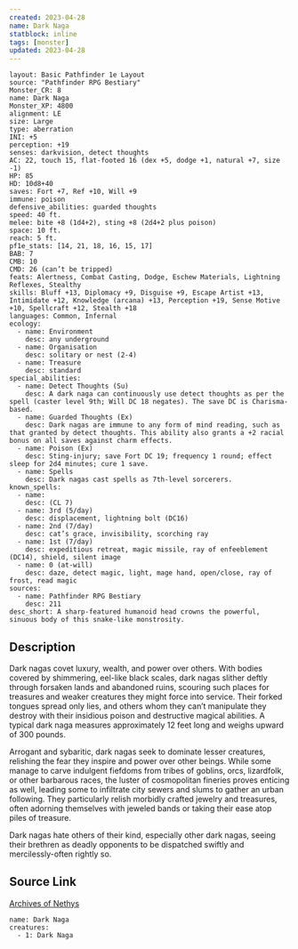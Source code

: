 ```yaml
---
created: 2023-04-28
name: Dark Naga
statblock: inline
tags: [monster]
updated: 2023-04-28
---
```

```statblock
layout: Basic Pathfinder 1e Layout
source: "Pathfinder RPG Bestiary"
Monster_CR: 8
name: Dark Naga
Monster_XP: 4800
alignment: LE
size: Large
type: aberration
INI: +5
perception: +19
senses: darkvision, detect thoughts
AC: 22, touch 15, flat-footed 16 (dex +5, dodge +1, natural +7, size -1)
HP: 85
HD: 10d8+40
saves: Fort +7, Ref +10, Will +9
immune: poison
defensive_abilities: guarded thoughts
speed: 40 ft.
melee: bite +8 (1d4+2), sting +8 (2d4+2 plus poison)
space: 10 ft.
reach: 5 ft.
pf1e_stats: [14, 21, 18, 16, 15, 17]
BAB: 7
CMB: 10
CMD: 26 (can’t be tripped)
feats: Alertness, Combat Casting, Dodge, Eschew Materials, Lightning Reflexes, Stealthy
skills: Bluff +13, Diplomacy +9, Disguise +9, Escape Artist +13, Intimidate +12, Knowledge (arcana) +13, Perception +19, Sense Motive +10, Spellcraft +12, Stealth +18
languages: Common, Infernal
ecology:
  - name: Environment
    desc: any underground
  - name: Organisation
    desc: solitary or nest (2-4)
  - name: Treasure
    desc: standard
special_abilities:
  - name: Detect Thoughts (Su)
    desc: A dark naga can continuously use detect thoughts as per the spell (caster level 9th; Will DC 18 negates). The save DC is Charisma-based.
  - name: Guarded Thoughts (Ex)
    desc: Dark nagas are immune to any form of mind reading, such as that granted by detect thoughts. This ability also grants a +2 racial bonus on all saves against charm effects.
  - name: Poison (Ex)
    desc: Sting-injury; save Fort DC 19; frequency 1 round; effect sleep for 2d4 minutes; cure 1 save.
  - name: Spells
    desc: Dark nagas cast spells as 7th-level sorcerers.
known_spells:
  - name:
    desc: (CL 7)
  - name: 3rd (5/day)
    desc: displacement, lightning bolt (DC16)
  - name: 2nd (7/day)
    desc: cat’s grace, invisibility, scorching ray
  - name: 1st (7/day)
    desc: expeditious retreat, magic missile, ray of enfeeblement (DC14), shield, silent image
  - name: 0 (at-will)
    desc: daze, detect magic, light, mage hand, open/close, ray of frost, read magic
sources:
  - name: Pathfinder RPG Bestiary
    desc: 211
desc_short: A sharp-featured humanoid head crowns the powerful, sinuous body of this snake-like monstrosity.
```
## Description
Dark nagas covet luxury, wealth, and power over others. With bodies covered by shimmering, eel-like black scales, dark nagas slither deftly through forsaken lands and abandoned ruins, scouring such places for treasures and weaker creatures they might force into service. Their forked tongues spread only lies, and others whom they can’t manipulate they destroy with their insidious poison and destructive magical abilities. A typical dark naga measures approximately 12 feet long and weighs upward of 300 pounds.

Arrogant and sybaritic, dark nagas seek to dominate lesser creatures, relishing the fear they inspire and power over other beings. While some manage to carve indulgent fiefdoms from tribes of goblins, orcs, lizardfolk, or other barbarous races, the luster of cosmopolitan fineries proves enticing as well, leading some to infiltrate city sewers and slums to gather an urban following. They particularly relish morbidly crafted jewelry and treasures, often adorning themselves with jeweled bands or taking their ease atop piles of treasure.

Dark nagas hate others of their kind, especially other dark nagas, seeing their brethren as deadly opponents to be dispatched swiftly and mercilessly-often rightly so.
## Source Link
[Archives of Nethys](https://aonprd.com/MonsterDisplay.aspx?ItemName=Dark%20Naga)
```encounter-table
name: Dark Naga
creatures:
  - 1: Dark Naga
```
